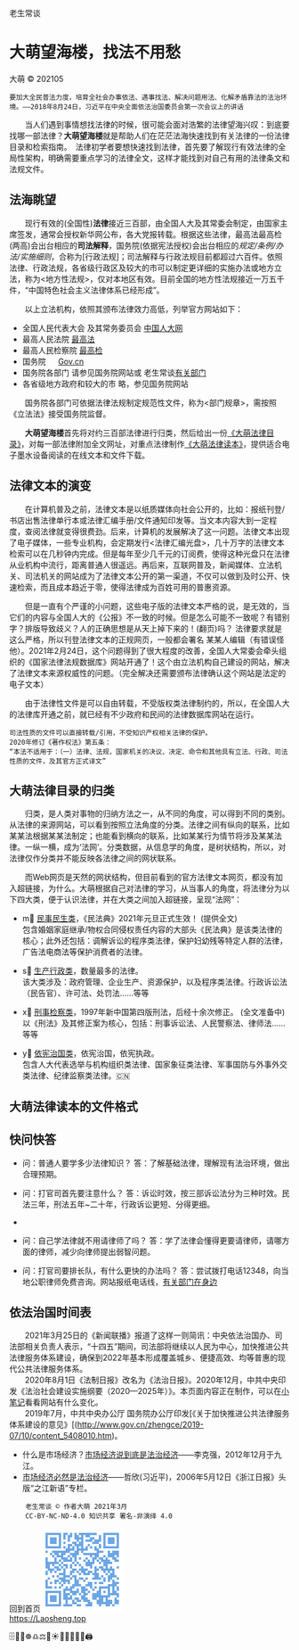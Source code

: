 老生常谈

大萌望海楼，找法不用愁
======================
大萌 © 202105

	要加大全民普法力度，培育全社会办事依法、遇事找法、解决问题用法、化解矛盾靠法的法治环境。——2018年8月24日，习近平在中央全面依法治国委员会第一次会议上的讲话

　　当人们遇到事情想找法律的时候，很可能会面对浩繁的法律望海兴叹：到底要找哪一部法律？**大萌望海楼**就是帮助人们在茫茫法海快速找到有关法律的一份法律目录和检索指南。　法律初学者要想快速找到法律，首先要了解现行有效法律的全局性架构，明确需要重点学习的法律全文，这样才能找到对自己有用的法律条文和法规文件。

法海眺望
--------

　　现行有效的(全国性)**法律**接近三百部，由全国人大及其常委会制定，由国家主席签发，通常会授权新华网公布，各大党报转载。根据这些法律，最高法最高检(两高)会出台相应的**司法解释**，国务院(依据宪法授权)会出台相应的*规定/条例/办法/实施细则*，合称为[行政法规]；司法解释与行政法规目前都超过六百件。依照法律、行政法规，各省级行政区及较大的市可以制定更详细的实施办法或地方立法，称为<地方性法规>，仅对本地区有效。目前全国的地方性法规接近一万五千件，“中国特色社会主义法律体系已经形成”。

　　以上立法机构，依照其颁布法律效力高低，列举官方网站如下：
*	全国人民代表大会 及其常务委员会 [中国人大网](http://www.npc.gov.cn)
*	最高人民法院 	[最高法](http://www.court.gov.cn)
*	最高人民检察院 	[最高检](https://www.spp.gov.cn)
*	国务院 　	[Gov.cn](http://www.gov.cn)
*	国务院各部门 请参见国务院网站或 老生常谈[有关部门](/fuwu )
*	各省级地方政府和较大的市 略，参见国务院网站

　　国务院各部门可依据法律法规制定规范性文件，称为<部门规章>，需按照《立法法》接受国务院监督。

　　**大萌望海楼**首先将对约三百部法律进行归类，然后给出一份[《大萌法律目录》](mulu.txt)，对每一部法律附加全文网址，对重点法律制作[《大萌法律读本》](duben.txt "可阅读和打印的法律全文")，提供适合电子墨水设备阅读的在线文本和文件下载。


法律文本的演变
-------------

　　在计算机普及之前，法律文本是以纸质媒体向社会公开的，比如：报纸刊登/书店出售法律单行本或法律汇编手册/文件通知印发等。当文本内容大到一定程度，查阅法律就变得很费劲。后来，计算机的发展解决了这一问题。法律文本出现了电子媒体，一些专业机构，会定期发行<法律汇编光盘>，几十万字的法律文本检索可以在几秒钟内完成。但是每年至少几千元的订阅费，使得这种光盘只在法律从业机构中流行，距离普通人很遥远。再后来，互联网普及，新闻媒体、立法机关、司法机关的网站成为了法律文本公开的第一渠道，不仅可以做到及时公开、快速检索，而且成本趋近于零，使得法律成为百姓可用的普惠资源。

　　但是一直有个严谨的小问题，这些电子版的法律文本严格的说，是无效的，当它们的内容与全国人大的《公报》不一致的时候。但是怎么可能不一致呢？有错别字？排版导致歧义？人的正确思想是从天上掉下来的！(翻页)吗？ 法律要求就是这么严格，所以刊登法律文本的正规网页，一般都会署名 某某人编辑（有错误怪他）。2021年2月24日，这个问题得到了很大程度的改善，全国人大常委会牵头组织的《国家法律法规数据库》网站开通了！这个由立法机构自己建设的网站，解决了法律文本来源权威性的问题。（完全解决还需要颁布法律确认这个网站是法定的电子文本）

　　由于法律性文件是可以自由转载，不受版权类法律制约的，所以，在全国人大的法律库开通之前，就已经有不少政府和民间的法律数据库网站在运行。


	司法性质的文件可以直接转载/引用，不受知识产权相关法律的保护。
	2020年修订《著作权法》第五条：
	“本法不适用于：（一）法律、法规，国家机关的决议、决定、命令和其他具有立法、行政、司法性质的文件，及其官方正式译文”



大萌法律目录的归类
-----------------

　　归类，是人类对事物的归纳方法之一，从不同的角度，可以得到不同的类别。从法律的来源网站，可以看到按照立法角度的分类。法律之间有纵向的联系，比如某某法根据某某法制定；也能看到横向的联系，比如某某行为情节将涉及某某法律。一纵一横，成为‘法网’。分类数据，从信息学的角度，是树状结构，所以，对法律仅作分类并不能反映各法律之间的网状联系。

　　而Web网页是天然的网状结构，但目前看到的官方法律文本网页，都没有加入超链接，为什么。大萌根据自己对法律的学习，从当事人的角度，将法律分为以下四大类，便于认识法律，并在大类之间加入超链接，呈现“法网”：

+ m📙 [民事民生类](index2.html#m-民事民生类 "法治基石，助力百姓")，《民法典》2021年元旦正式生效！ (提供全文)  
	包含婚姻家庭继承/物权合同侵权责任内容的大部头《民法典》是该类法律的核心；此外还包括：调解诉讼的程序类法律，保护妇幼残等特定人群的法律，广告法电商法等保护消费者的法律。

+ s📗 [生产行政类](index2.html#s-行政生产类 "各行各业，按部就班")，数量最多的法律。  
	该大类涉及：政府管理、企业生产、资源保护，以及程序类法律。行政诉讼法（民告官）、许可法、处罚法……等等

+ x📘 [刑事检察类](index2.html#x-刑事检察类 "大国重典，仍在修正")，1997年新中国第四版刑法，后经十余次修正。 (全文准备中)  
	以《刑法》及其修正案为核心，包括：刑事诉讼法、人民警察法、律师法……等等

+ y🌅 [依宪治国类](index2.html#z-依宪治国类 "依宪治国，立国之本")，依宪治国，依宪执政。  
	包含人大代表选举与机构组织类法律、国家象征类法律、军事国防与外事外交类法律、纪律监察类法律。🇨🇳



大萌法律读本的文件格式
--------------------



快问快答
---------

* 问：普通人要学多少法律知识？
  答：了解基础法律，理解现有法治环境，做出合理预期。

* 问：打官司首先要注意什么？
  答：诉讼时效，按三部诉讼法分为三种时效。民法三年，刑法五年~二十年，行政诉讼更短、分得更细。
-
* 问：自己学法律就不用请律师了吗？
  答：学了法律会懂得更要请律师，请哪方面的律师，减少向律师提出弱智问题。

* 问：打官司要排长队，有什么更快的办法吗？
  答：尝试拨打电话12348，向当地公职律师免费咨询。网站报纸电话线，[有关部门在身边](../fuwu)

<!-- + [自己打官司要做什么准备？]() （准备中）-->


依法治国时间表
--------------

　　2021年3月25日的《新闻联播》报道了这样一则简讯：中央依法治国办、司法部相关负责人表示，“十四五”期间，司法部将继续以人民为中心，加快推进公共法律服务体系建设，确保到2022年基本形成覆盖城乡、便捷高效、均等普惠的现代公共法律服务体系。  
　　2020年8月1日《法制日报》改名为《法治日报》。2020年12月，中共中央印发《法治社会建设实施纲要（2020—2025年）》。本页面内容正在制作，可以在[小笔记](/broad/blog.txt "建站小笔记")看看网站有什么变化。  
　　2019年7月，中共中央办公厅 国务院办公厅印发[《关于加快推进公共法律服务体系建设的意见》[(http://www.gov.cn/zhengce/2019-07/10/content_5408010.htm)。

* 什么是市场经济？[市场经济说到底是法治经济](http://finance.sina.com.cn/china/20121230/041914157371.shtml "时任副总理李克强在区域发展与改革座谈会上的发言")——李克强，2012年12月于九江。
* [市场经济必然是法治经济](http://zjrb.zjol.com.cn/html/2006-05/12/content_95276.htm "时任省委书记习近平发文")——哲欣(习近平)，2006年5月12日《浙江日报》头版“之江新语”专栏。

```
	老生常谈 © 作者大萌 2021年3月
	CC-BY-NC-ND-4.0 知识共享 署名-非演绎 4.0
```
回到首页<a href=".." title="返回老生常谈首页"><img src="../indexQR-Blue.png" /></a>  
https://Laosheng.top  
<!-- Global site tag (gtag.js) - Google Analytics -->
<script async src="https://www.googletagmanager.com/gtag/js?id=UA-179794713-1"></script>
<script>  window.dataLayer = window.dataLayer || [];
  function gtag(){dataLayer.push(arguments);}
  gtag('js', new Date());  gtag('config', 'UA-179794713-1');
</script>
🗄️📃📑☸️♎⚖️🌅☀️📕📘📗📙📖🖨️
